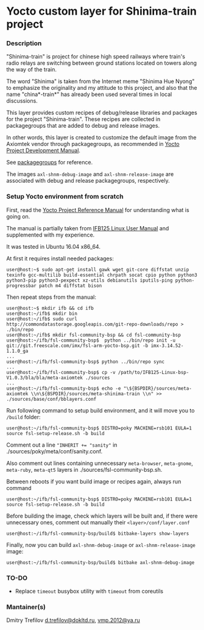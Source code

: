# Yocto custom layer for Shinima-train project

### Description

"Shinima-train" is project for chinese high speed railways where train's radio relays are switching between ground stations located on towers along the way of the train.

The word "Shinima" is taken from the Internet meme "Shinima Hue Nyong" to emphasize the originality and my attitude to this project, and also that the name "china*-train*" has already been used several times in local discussions.

This layer provides custom recipes of debug/release libraries and packages for the project "Shinima-train". These recipes are collected in packagegroups that are added to debug and release images. 

In other words, this layer is created to customize the default image from the Axiomtek vendor through packagegroups, as recommended in [Yocto Project Development Manual](https://www.yoctoproject.org/docs/1.8.1/dev-manual/dev-manual.html#usingpoky-extend-customimage-customtasks).

See [packagegroups](recipes-core/packagegroups) for reference.

The images `axl-shnm-debug-image` and `axl-shnm-release-image` are associated with debug and release packagegroups, respectively.


### Setup Yocto environment from scratch

First, read the [Yocto Project Reference Manual](https://www.yoctoproject.org/docs/1.8.1/ref-manual/ref-manual.html) for understanding what is going on.

The manual is partially taken from [IFB125 Linux User Manual](http://www.axiomtek.com/Download/download/IFB125/IFB125%20Linux%20User's%20Manual%20VA2_12-20-2018.pdf) and supplemented with my experience.

It was tested in Ubuntu 16.04 x86_64.

At first it requires install needed packages:

```
user@host:~$ sudo apt-get install gawk wget git-core diffstat unzip texinfo gcc-multilib build-essential chrpath socat cpio python python3 python3-pip python3-pexpect xz-utils debianutils iputils-ping python-progressbar patch m4 diffstat bison
```

Then repeat steps from the manual:

```
user@host:~$ mkdir ifb && cd ifb
user@host:~/ifb$ mkdir bin
user@host:~/ifb$ sudo curl http://commondatastorage.googleapis.com/git-repo-downloads/repo > ./bin/repo
user@host:~/ifb$ mkdir fsl-community-bsp && cd fsl-community-bsp
user@host:~/ifb/fsl-community-bsp$  python ../bin/repo init -u git://git.freescale.com/imx/fsl-arm-yocto-bsp.git -b imx-3.14.52-1.1.0_ga
...
user@host:~/ifb/fsl-community-bsp$ python ../bin/repo sync
...
user@host:~/ifb/fsl-community-bsp$ cp -v /path/to/IFB125-Linux-bsp-V1.0.3/bla/bla/meta-axiomtek ./sources
...
user@host:~/ifb/fsl-community-bsp$ echo -e "\${BSPDIR}/sources/meta-axiomtek \\n\${BSPDIR}/sources/meta-shinima-train \\n" >> ./sources/base/conf/bblayers.conf
```

Run following command to setup build environment, and it will move you to `/build` folder:

```
user@host:~/ifb/fsl-community-bsp$ DISTRO=poky MACHINE=rsb101 EULA=1 source fsl-setup-release.sh -b build
```

Comment out a line `"INHERIT += "sanity"` in ./sources/poky/meta/conf/sanity.conf. 

Also comment out lines containing unnecessary `meta-browser`, `meta-gnome`, `meta-ruby`, `meta-qt5` layers in ./sources/fsl-community-bsp.sh.

Between reboots if you want build image or recipes again, always run command

```
user@host:~/ifb/fsl-community-bsp$ DISTRO=poky MACHINE=rsb101 EULA=1 source fsl-setup-release.sh -b build
```

Before building the image, check which layers will be built and, if there were unnecessary ones, comment out manually their `<layer>/conf/layer.conf`

```
user@host:~/ifb/fsl-community-bsp/build$ bitbake-layers show-layers
```

Finally, now you can build `axl-shnm-debug-image` or `axl-shnm-release-image` image:

```
user@host:~/ifb/fsl-community-bsp/build$ bitbake axl-shnm-debug-image
```

### TO-DO
* Replace `timeout` busybox utility with `timeout` from coreutils 

### Mantainer(s)

Dmitry Trefilov <d.trefilov@dokltd.ru>, <vmp.2012@ya.ru>
